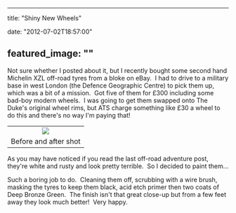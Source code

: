 
---
title: "Shiny New Wheels"

date: "2012-07-02T18:57:00"

featured_image: ""
---



Not sure whether I posted about it, but I recently bought some second hand Michelin XZL off-road tyres from a bloke on eBay.  I had to drive to a military base in west London (the Defence Geographic Centre) to pick them up, which was a bit of a mission.  Got five of them for £300 including some bad-boy modern wheels.  I was going to get them swapped onto The Duke's original wheel rims, but ATS charge something like £30 a wheel to do this and there's no way I'm paying that!
<table align="center" cellpadding="0" cellspacing="0" style="margin-left: auto; margin-right: auto; text-align: center;"><tbody><tr><td style="text-align: center;"><a href="http://3.bp.blogspot.com/-GLU12TBVxtw/T_HtrjxRYoI/AAAAAAAACag/YSER2MCyz-4/s1600/IMG_4611.JPG"><img src="http://3.bp.blogspot.com/-GLU12TBVxtw/T_HtrjxRYoI/AAAAAAAACag/YSER2MCyz-4/s320/IMG_4611.JPG"/></a></td></tr><tr><td style="text-align: center;">Before and after shot</td></tr></tbody></table>As you may have noticed if you read the last off-road adventure post, they're white and rusty and look pretty terrible.  So I decided to paint them...

Such a boring job to do.  Cleaning them off, scrubbing with a wire brush, masking the tyres to keep them black, acid etch primer then two coats of Deep Bronze Green.  The finish isn't that great close-up but from a few feet away they look much better!  Very happy.

